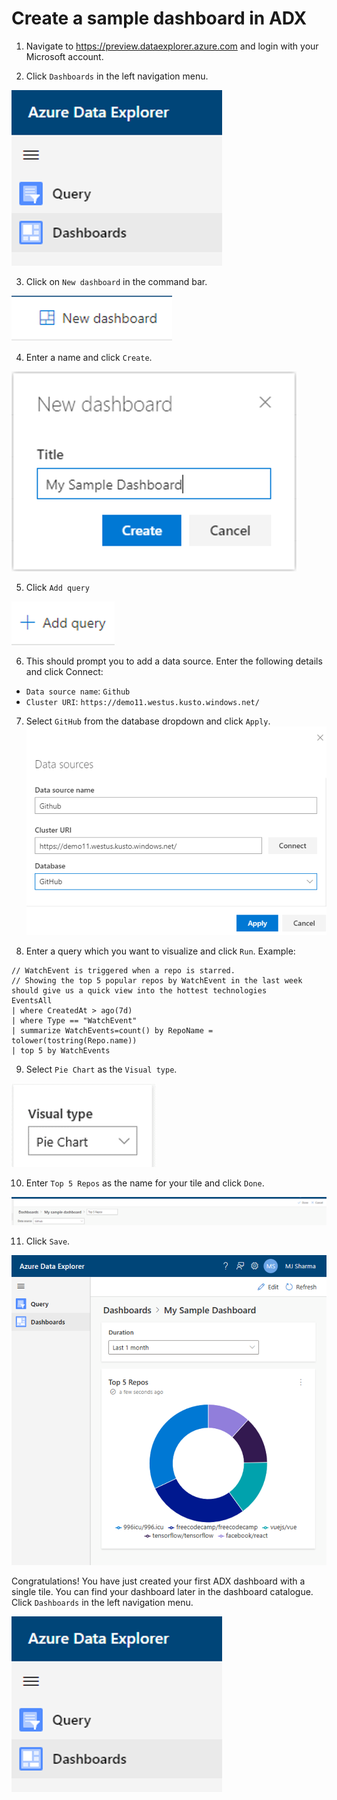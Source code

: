 # Create a sample dashboard in ADX

1. Navigate to https://preview.dataexplorer.azure.com and login with your Microsoft account.

2. Click `Dashboards` in the left navigation menu.

![](../images/LeftNav_Dashboards.png)

3. Click on `New dashboard` in the command bar.

![](../images/CommandBar_NewDashboard.png)

4. Enter a name and click `Create`.

![](../images/CreateNewDashboard.png)

5. Click `Add query`

![](../images/AddQuery.png)

6. This should prompt you to add a data source. Enter the following details and click Connect:

- `Data source name`: `Github`
- `Cluster URI`: `https://demo11.westus.kusto.windows.net/`

7. Select `GitHub` from the database dropdown and click `Apply`.
   ![](../images/DataSource.png)

8. Enter a query which you want to visualize and click `Run`.
   Example:

```
// WatchEvent is triggered when a repo is starred.
// Showing the top 5 popular repos by WatchEvent in the last week should give us a quick view into the hottest technologies
EventsAll
| where CreatedAt > ago(7d)
| where Type == "WatchEvent"
| summarize WatchEvents=count() by RepoName = tolower(tostring(Repo.name))
| top 5 by WatchEvents
```

9. Select `Pie Chart` as the `Visual type`.

![](../images/PieChartVisualType.png)

10. Enter `Top 5 Repos` as the name for your tile and click `Done`.

![](../images/TileTitleTop5Repos.png)

11. Click `Save`.

![](../images/SampleDashboardWithFirstTile.png)

Congratulations! You have just created your first ADX dashboard with a single tile. You can find your dashboard later in the dashboard catalogue. Click `Dashboards` in the left navigation menu.

![](../images/LeftNav_Dashboards.png)
